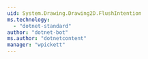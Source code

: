 ```yaml
---
uid: System.Drawing.Drawing2D.FlushIntention
ms.technology: 
  - "dotnet-standard"
author: "dotnet-bot"
ms.author: "dotnetcontent"
manager: "wpickett"
---
```

